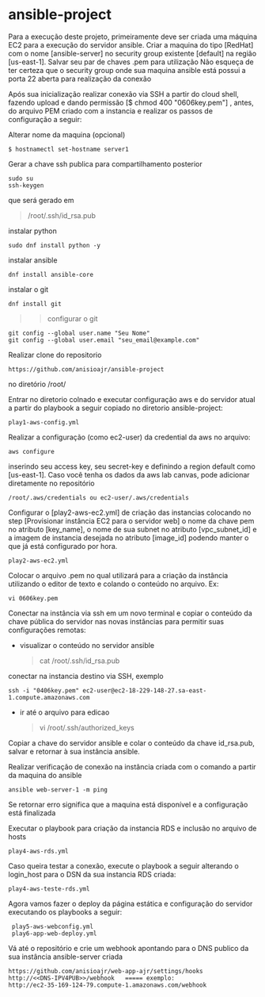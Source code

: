 # ansible-project

Para a execução deste projeto, primeiramente deve ser criada uma máquina EC2 para a execução do servidor ansible. 
Criar a maquina do tipo [RedHat] com o nome [ansible-server] no security group existente [default] na região [us-east-1].
Salvar seu par de chaves .pem para utilização
Não esqueça de ter certeza que o security group onde sua maquina ansible está possui a porta 22 aberta para realização da conexão

Após sua inicialização realizar conexão via SSH a partir do cloud shell, fazendo upload e dando permissão [$ chmod 400 "0606key.pem"] , antes, do arquivo PEM criado com a instancia e realizar os passos de configuração a seguir:

Alterar nome da maquina (opcional)

    $ hostnamectl set-hostname server1
   
Gerar a chave ssh publica para compartilhamento posterior 

    sudo su
    ssh-keygen
que será gerado em
> /root/.ssh/id_rsa.pub

instalar python

    sudo dnf install python -y

instalar ansible     

    dnf install ansible-core

instalar o git

    dnf install git

>> configurar o git

    git config --global user.name "Seu Nome"
    git config --global user.email "seu_email@example.com"
>> 

Realizar clone do repositorio

    https://github.com/anisioajr/ansible-project
 no diretório /root/


Entrar no diretorio colnado e executar configuração aws e do servidor atual a partir do playbook a seguir copiado no diretorio ansible-project:

    play1-aws-config.yml

Realizar a configuração (como ec2-user) da credential da aws no arquivo:

    aws configure

inserindo seu access key, seu secret-key e definindo a region default como [us-east-1].
Caso você tenha os dados da aws lab canvas, pode adicionar diretamente no repositório

    /root/.aws/credentials ou ec2-user/.aws/credentials

Configurar o [play2-aws-ec2.yml] de criação das instancias colocando no step [Provisionar instância EC2 para o servidor web] o nome da chave pem no atributo [key_name], o nome de sua subnet no atributo [vpc_subnet_id] e a imagem de instancia desejada no atributo [image_id] podendo manter o que já está configurado por hora.

    play2-aws-ec2.yml

Colocar o arquivo .pem no qual utilizará para a criação da instância utilizando o editor de texto e colando o conteúdo no arquivo. Ex:

    vi 0606key.pem


Conectar na instância via ssh em um novo terminal e copiar o conteúdo da chave pública do servidor nas novas instâncias para permitir suas configurações remotas:
- visualizar o conteúdo no servidor ansible

  > cat /root/.ssh/id_rsa.pub
  
conectar na instancia destino via SSH, exemplo

    ssh -i "0406key.pem" ec2-user@ec2-18-229-148-27.sa-east-1.compute.amazonaws.com

- ir até o arquivo para edicao 

  > vi /root/.ssh/authorized_keys
  
Copiar a chave do servidor ansible e colar o conteúdo da chave id_rsa.pub, salvar e retornar à sua instância ansible.
  
Realizar  verificação de conexão na instância criada com o comando a partir da maquina do ansible

    ansible web-server-1 -m ping

Se retornar erro significa que a maquina está disponível e a configuração está finalizada

Executar o playbook para criação da instancia RDS e inclusão no arquivo de hosts

    play4-aws-rds.yml

Caso queira testar a conexão, execute o playbook a seguir alterando o login_host para o DSN da sua instancia RDS criada:

    play4-aws-teste-rds.yml

 Agora vamos fazer o deploy da página estática e configuração do servidor executando os playbooks a seguir:

     play5-aws-webconfig.yml
     play6-app-web-deploy.yml

Vá até o repositório e crie um webhook apontando para o DNS publico da sua instância ansible-server criada

    https://github.com/anisioajr/web-app-ajr/settings/hooks
    http://<<DNS-IPV4PUB>>/webhook   ===== exemplo:
    http://ec2-35-169-124-79.compute-1.amazonaws.com/webhook












  
